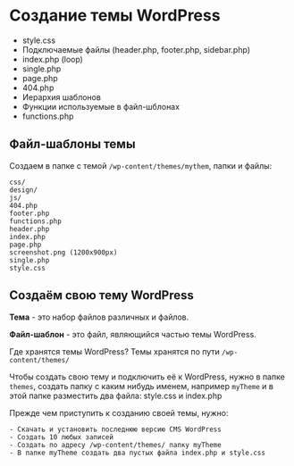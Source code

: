 # Создание темы WordPress

- style.css
- Подключаемые файлы (header.php, footer.php, sidebar.php)
- index.php (loop)
- single.php
- page.php
- 404.php
- Иерархия шаблонов
- Функции используемые в файл-шблонах
- functions.php

## Файл-шаблоны темы
Создаем в папке с темой `/wp-content/themes/mythem`, папки и файлы:

    css/
    design/
    js/
    404.php
    footer.php
    functions.php
    header.php
    index.php
    page.php
    screenshot.png (1200x900px)
    single.php
    style.css

## Создаём свою тему WordPress
**Тема** - это набор файлов различных и файлов.

**Файл-шаблон** - это файл, являющийся частью темы WordPress.

Где хранятся темы WordPress? Темы хранятся по пути `/wp-content/themes/`

Чтобы создать свою тему и подключить её к WordPress, нужно в папке `themes`, создать папку с каким нибудь именем, например `myTheme` и в этой папке разместить два файла: style.css и index.php

Прежде чем приступить к созданию своей темы, нужно:

    - Скачать и установить последнюю версию CMS WordPress
    - Создать 10 любых записей
    - Создать по адресу /wp-content/themes/ папку myTheme
    - В папке myTheme создать два пустых файла index.php и style.css
